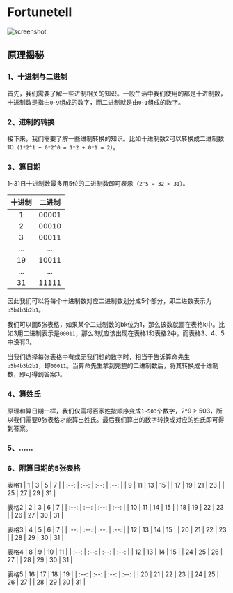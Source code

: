 # Fortunetell

![screenshot](https://github.com/cp110/Fortunetell/blob/main/img/screenshot.jpg)

## 原理揭秘

### 1、十进制与二进制

首先，我们需要了解一些进制相关的知识。一般生活中我们使用的都是十进制数，十进制数是指由`0~9`组成的数字，而二进制就是由`0~1`组成的数字。

### 2、进制的转换

接下来，我们需要了解一些进制转换的知识。比如十进制数2可以转换成二进制数10（`1*2^1 + 0*2^0 = 1*2 + 0*1 = 2`）。

### 3、算日期

1~31日十进制数最多用5位的二进制数即可表示（`2^5 = 32 > 31`）。

| 十进制 | 二进制 |
| :----: | :----: |
|   1    | 00001  |
|   2    | 00010  |
|   3    | 00011  |
|  ...   |  ...   |
|   19   | 10011  |
|  ...   |  ...   |
|   31   | 11111  |

因此我们可以将每个十进制数对应二进制数划分成5个部分，即二进数表示为`b5b4b3b2b1`。

我们可以画5张表格，如果某个二进制数的bk位为1，那么该数就画在表格k中。比如3用二进制表示是`00011`，那么3就应该出现在表格1和表格2中，而表格3、4、5中没有3。

当我们选择每张表格中有或无我们想的数字时，相当于告诉算命先生`b5b4b3b2b1`，即`00011`。当算命先生拿到完整的二进制数后，将其转换成十进制数，即可得到答案3。

### 4、算姓氏

原理和算日期一样，我们仅需将百家姓按顺序变成`1~503`个数字，2^9 > 503，所以我们需要9张表格才能算出姓氏。最后我们算出的数字转换成对应的姓氏即可得到答案。

### 5、......

### 6、附算日期的5张表格

表格1
|  1   |  3   |  5   |  7   |
| :--: | :--: | :--: | :--: |
|  9   |  11  |  13  |  15  |
|  17  |  19  |  21  |  23  |
|  25  |  27  |  29  |  31  |

表格2
|  2   |  3   |  6   |  7   |
| :--: | :--: | :--: | :--: |
|  10  |  11  |  14  |  15  |
|  18  |  19  |  22  |  23  |
|  26  |  27  |  30  |  31  |

表格3
|  4   |  5   |  6   |  7   |
| :--: | :--: | :--: | :--: |
|  12  |  13  |  14  |  15  |
|  20  |  21  |  22  |  23  |
|  28  |  29  |  30  |  31  |

表格4
|  8   |  9   |  10  |  11  |
| :--: | :--: | :--: | :--: |
|  12  |  13  |  14  |  15  |
|  24  |  25  |  26  |  27  |
|  28  |  29  |  30  |  31  |

表格5
|  16  |  17  |  18  |  19  |
| :--: | :--: | :--: | :--: |
|  20  |  21  |  22  |  23  |
|  24  |  25  |  26  |  27  |
|  28  |  29  |  30  |  31  |
